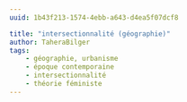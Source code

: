 ```yaml
---
uuid: 1b43f213-1574-4ebb-a643-d4ea5f07dcf8

title: "intersectionnalité (géographie)"
author: TaheraBilger
tags:
    - géographie, urbanisme
    - époque contemporaine
    - intersectionnalité
    - théorie féministe
---
```

